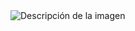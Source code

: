 <img src= "https://github.com/NahuelArn/Algoritmos-Y-Estructura-De-Datos-AYED/assets/100500003/f06bb449-89e2-4433-81a9-ee39ac99ece4" autoplay alt="Descripción de la imagen"> 
